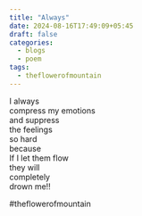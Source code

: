 ```yaml
---
title: "Always"
date: 2024-08-16T17:49:09+05:45
draft: false
categories:
  - blogs
  - poem
tags:
  - theflowerofmountain
---
```



I always  
compress my  <!--more-->
emotions  
and suppress  
the feelings  
so hard  
because  
If I let them flow  
they will  
completely  
drown me!!

#theflowerofmountain

